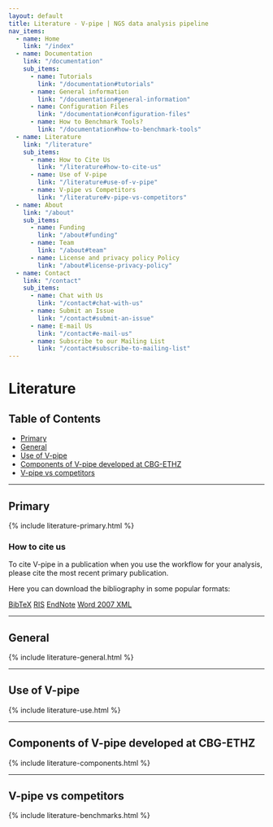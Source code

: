 ```yaml
---
layout: default
title: Literature - V-pipe | NGS data analysis pipeline
nav_items:
  - name: Home
    link: "/index"
  - name: Documentation
    link: "/documentation"
    sub_items:
      - name: Tutorials
        link: "/documentation#tutorials"
      - name: General information
        link: "/documentation#general-information"
      - name: Configuration Files
        link: "/documentation#configuration-files"
      - name: How to Benchmark Tools?
        link: "/documentation#how-to-benchmark-tools"
  - name: Literature
    link: "/literature"
    sub_items:
      - name: How to Cite Us
        link: "/literature#how-to-cite-us"
      - name: Use of V-pipe
        link: "/literature#use-of-v-pipe"
      - name: V-pipe vs Competitors
        link: "/literature#v-pipe-vs-competitors"
  - name: About
    link: "/about"
    sub_items:
      - name: Funding
        link: "/about#funding"
      - name: Team
        link: "/about#team"
      - name: License and privacy policy Policy
        link: "/about#license-privacy-policy"
  - name: Contact
    link: "/contact"
    sub_items:
      - name: Chat with Us
        link: "/contact#chat-with-us"
      - name: Submit an Issue
        link: "/contact#submit-an-issue"
      - name: E-mail Us
        link: "/contact#e-mail-us"
      - name: Subscribe to our Mailing List
        link: "/contact#subscribe-to-mailing-list"
---
```


# Literature

## Table of Contents
- [Primary](#primary)
- [General](#general)
- [Use of V-pipe](#use-of-v-pipe)
- [Components of V-pipe developed at CBG-ETHZ](#components-of-v-pipe-developed-at-cbg-ethz)
- [V-pipe vs competitors](#v-pipe-vs-competitors)

---

## Primary

{% include literature-primary.html %}

### How to cite us

To cite V-pipe in a publication when you use the workflow for your analysis, please cite the most recent primary publication.

Here you can download the bibliography in some popular formats:

[BibTeX](assets/cite/v-pipe.bib)
[RIS](assets/cite/v-pipe.ris)
[EndNote](assets/cite/v-pipe.end)
[Word 2007 XML](assets/cite/v-pipe.word.xml)

---

## General

{% include literature-general.html %}

---

## Use of V-pipe

{% include literature-use.html %}

---

## Components of V-pipe developed at CBG-ETHZ

{% include literature-components.html %}

---

## V-pipe vs competitors

{% include literature-benchmarks.html %}
